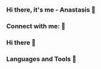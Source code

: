 ### Hi there, it's me - Anastasis 👋

<!--
**akentominas/akentominas** is a ✨ _special_ ✨ repository because its `README.md` (this file) appears on your GitHub profile.

Here are some ideas to get you started:

- 🔭 I’m currently working on ... React application development
- 🌱 I’m currently learning ... font-end technologies (React - Redux)
- 👯 I’m looking to collaborate on ... Open Source projects 
- 🤔 I’m looking for help with ... EVERYTHING 😅
- 💬 Ask me about ... ANYTHING - I'll be glad to help other developers!
- 😄 Pronouns: ...
- ⚡ Fun fact: ... I like eating Chocolate with Cucumbers 😂
-->

### Connect with me: 👋

### Hi there 👋
### Languages and Tools 👋
